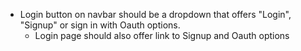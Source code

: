 - Login button on navbar should be a dropdown that offers "Login", "Signup" or sign in with Oauth options.
    - Login page should also offer link to Signup and Oauth options